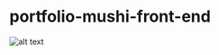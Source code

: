 # portfolio-mushi-front-end

![alt text](https://github.com/FisherTom/portfolio-mush-front-end/blob/main/screenshots/Screenshot_20230308-111819.png?raw=true)
